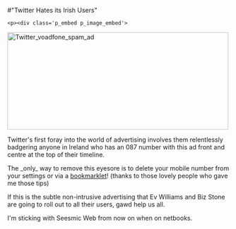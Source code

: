 #"Twitter Hates its Irish Users"


    <p><div class='p_embed p_image_embed'>
<a href="http://getfile8.posterous.com/getfile/files.posterous.com/conoroneill/2vtaYMMlmkWXmTL7UGP4kCbp3ghZsBKCZjwgxfGLJ903ptVPVAIeTChE5hhS/twitter_voadfone_spam_ad.png"><img alt="Twitter_voadfone_spam_ad" height="221" src="http://getfile9.posterous.com/getfile/files.posterous.com/conoroneill/WEl8JSM8NLJTAHGdG2F4xZb8ehFYVWmSfmcX1xShkzxQ8ylC3tQWi3dEV9Gc/twitter_voadfone_spam_ad.png.scaled.500.jpg" width="500" /></a>
</div>
</p>
<p>Twitter's first foray into the world of advertising involves them relentlessly badgering anyone in Ireland who has an 087 number with this ad front and centre at the top of their timeline.</p>
<p />
<div>The _only_ way to remove this eyesore is to delete your mobile number from your settings or via a <a href="http://url.ie/5cyi ">bookmarklet</a>! (thanks to those lovely people who gave me those tips)</div>
<p />
<div>If this is the subtle non-intrusive advertising that Ev Williams and Biz Stone are going to roll out to all their users, gawd help us all.</div>
<p />
<div>I'm sticking with Seesmic Web from now on when on netbooks.</div>
  